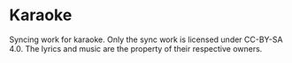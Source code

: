 # Karaoke

Syncing work for karaoke. Only the sync work is licensed under CC-BY-SA 4.0. The lyrics and music are the property of their respective owners.